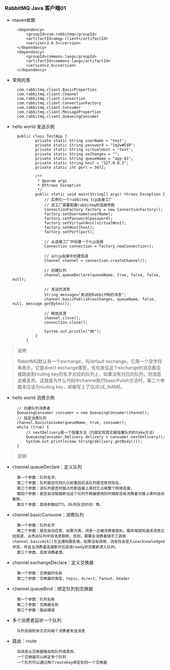 ### RabbitMQ Java 客户端01

- maven依赖

		<dependency>
			<groupId>com.rabbitmq</groupId>
			<artifactId>amqp-client</artifactId>
			<version>3.6.5</version>
		</dependency>
		<dependency>
			<groupId>commons-lang</groupId>
			<artifactId>commons-lang</artifactId>
			<version>2.6</version>
		</dependency>

- 常用的类

		com.rabbitmq.client.BasicProperties  
		com.rabbitmq.client.Channel  
		com.rabbitmq.client.Connection  
		com.rabbitmq.client.ConnectionFactory  
		com.rabbitmq.client.Consumer  
		com.rabbitmq.client.MessageProperties  
		com.rabbitmq.client.QueueingConsumer 



- hello world 发送示例

		public class TestApp {
				private static String userName = "test";
				private static String password = "1q2w#E$R";
				private static String virtualHost = "test";
				private static String exChanges = "";
				private static String queueName = "app-01";
				private static String host = "127.0.0.1";
				private static int port = 5672;
	
				/**
				 * @param args
				 * @throws Exception
				 */
				public static void main(String[] args) throws Exception {
					// 实例化一个rabbitmq tcp连接工厂
					// 该工厂需要配置rabbitmq的连接参数
					ConnectionFactory factory = new ConnectionFactory();
					factory.setUsername(userName);
					factory.setPassword(password);
					factory.setVirtualHost(virtualHost);
					factory.setHost(host);
					factory.setPort(port);
			
					// 从连接工厂中创建一个tcp连接
					Connection connection = factory.newConnection();
			
					// 从tcp连接中创建信道
					Channel channel = connection.createChannel();
			
					// 创建队列
					channel.queueDeclare(queueName, true, false, false, null);
					
					// 发送的消息
					String message="发送给RabbitMQ的消息";
					channel.basicPublish(exChanges, queueName, false, null, message.getBytes());
					
					// 释放资源
					channel.close();
					connection.close();
					
					System.out.println("OK");
				}
			}


>说明

>RabbitMQ默认有一个exchange，叫default exchange，它用一个空字符串表示，它是direct exchange类型，任何发往这个exchange的消息都会被路由到routing key的名字对应的队列上，如果没有对应的队列，则消息会被丢弃。这就是为什么代码中channel执行basicPulish方法时，第二个参数本应该为routing key，却被写上了QUEUE_NAME。

- hello world 消费示例

		// 创建队列消费者
		QueueingConsumer consumer = new QueueingConsumer(channel);
		// 指定消费队列
		channel.basicConsume(queueName, true, consumer);
		while (true) {
			// nextDelivery是一个阻塞方法（内部实现其实是阻塞队列的take方法）
			QueueingConsumer.Delivery delivery = consumer.nextDelivery();
			System.out.println(new String(delivery.getBody()));
		}


>说明

- channel.queueDeclare：定义队列

		第一个参数：队列名字，
		第二个参数：队列是否可持久化即重启后该队列是否依然存在，
		第三个参数：该队列是否时独占的即连接上来时它占用整个网络连接，
		第四个参数：是否自动销毁即当这个队列不再被使用的时候即没有消费者对接上来时自动删除，
		第五个参数：其他参数如TTL（队列存活时间）等。
- channel.basicConsume：消费队列

		第一个参数：队列名字
		第二个参数：是否自动应答，如果为真，消息一旦被消费者收到，服务端就知道该消息已经投递，从而从队列中将消息剔除，否则，需要在消费者端手工调用channel.basicAck()方法通知服务端，如果没有调用，消息将会进入unacknowledged状态，并且当消费者连接断开后变成ready状态重新进入队列，
		第三个参数，具体消费者类。

- channel.exchangeDeclare：定义交换器

		第一个参数：交换器的名称
		第二个参数：交换器的类型，topic，direct，fanout，header

- channel.queueBind：绑定队列到交换器

		第一个参数：队列名称
		第二个参数：交换器名称
		第三个参数：路由键值

- 多个消费者监听一个队列

		队列会按轮休方式向每个消费者发送消息

- 路由：route

		将消息从交换器路由到队列或丢弃。
		一个交换器可以绑定多个队列
		一个队列可以通过两个routekey绑定到同一个交换器
